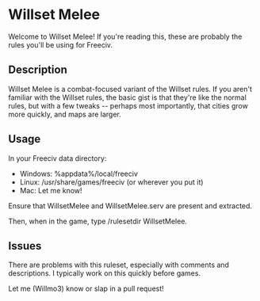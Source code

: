 # Willset Melee
Welcome to Willset Melee! If you're reading this, these are probably the rules you'll be using for Freeciv.

## Description
Willset Melee is a combat-focused variant of the Willset rules. If you aren't familiar with the Willset rules, the basic gist is that they're like the normal rules, but with a few tweaks -- perhaps most importantly, that cities grow more quickly, and maps are larger.

## Usage
In your Freeciv data directory:

 - Windows: %appdata%/local/freeciv
 - Linux: /usr/share/games/freeciv (or wherever you put it)
 - Mac: Let me know!

Ensure that WillsetMelee and WillsetMelee.serv are present and extracted.

Then, when in the game, type /rulesetdir WillsetMelee.

## Issues
There are problems with this ruleset, especially with comments and descriptions. I typically work on this quickly before games.

Let me (Willmo3) know or slap in a pull request!

